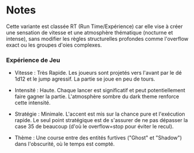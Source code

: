# Notes

Cette variante est classée RT (Run Time/Expérience) car elle vise à créer une sensation de vitesse et une atmosphère thématique (nocturne et intense), sans modifier les règles structurelles profondes comme l'overflow exact ou les groupes d'oies complexes.

### Expérience de Jeu
- Vitesse : Très Rapide. Les joueurs sont projetés vers l'avant par le dé 1d12 et le jump agressif. La partie se joue en peu de tours.

- Intensité : Haute. Chaque lancer est significatif et peut potentiellement faire gagner la partie. L'atmosphère sombre du dark theme renforce cette intensité.

- Stratégie : Minimale. L'accent est mis sur la chance pure et l'exécution rapide. Le seul point stratégique est de s'assurer de ne pas dépasser la case 35 de beaucoup (d'où le overflow=stop pour éviter le recul).

- Thème : Une course entre des entités furtives ("Ghost" et "Shadow") dans l'obscurité, où le temps est compté.